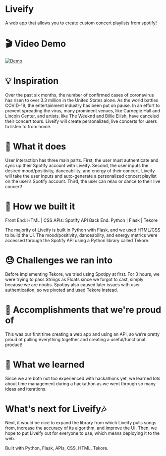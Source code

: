 # Liveify
A web app that allows you to create custom concert playlists from spotify!

# 🎬 Video Demo 
[![Demo](https://img.youtube.com/vi/bUbI6wvxlF0/0.jpg)](https://www.youtube.com/watch?v=bUbI6wvxlF0)

# 💡 Inspiration
Over the past six months, the number of confirmed cases of coronavirus has risen to over 3.3 million in the United States alone. As the world battles COVID-19, the entertainment industry has been put on pause. In an effort to prevent spreading the virus, many prominent venues, like Carnegie Hall and Lincoln Center, and artists, like The Weeknd and Billie Eilish, have canceled their concert tours. Liveify will create personalized, live concerts for users to listen to from home. 

# 🎵 What it does
User interaction has three main parts.  First, the user must authenticate and sync up their Spotify account with Liveify. Second, the user inputs the desired mood/positivity, danceability, and energy of their concert. Liveify will take the user inputs and auto-generate a personalized concert playlist on the user’s Spotify account. Third, the user can relax or dance to their live concert!

# 🔨 How we built it
Front End: HTML | CSS
APIs: Spotify API
Back End: Python | Flask | Tekore 

The majority of Liveify is built in Python with Flask, and we used HTML/CSS to build the UI. The mood/positivity, danceability, and energy metrics were accessed through the Spotify API using a Python library called Tekore. 

# 😓 Challenges we ran into
Before implementing Tekore, we tried using Spotipy at first. For 3 hours, we were trying to pass Strings as Floats since we forgot to cast, simply because we are noobs. Spotipy also caused later issues with user authentication, so we pivoted and used Tekore instead. 

# 🌟 Accomplishments that we're proud of
This was our first time creating a web app and using an API, so we’re pretty proud of pulling everything together and creating a useful/functional product!

# 🧠 What we learned
Since we are both not too experienced with hackathons yet, we learned lots about time management during a hackathon as we went through so many ideas and iterations. 

# What's next for Liveify🎶
Next, it would be nice to expand the library from which Liveify pulls songs from, increase the accuracy of its algorithm, and improve the UI. Then, we hope to put Liveify out for everyone to use, which means deploying it to the web. 


 Built with
	Python, Flask, APIs, CSS, HTML, Tekore.
